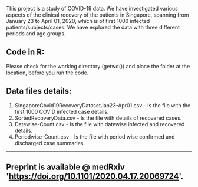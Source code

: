 This project is a study of COVID-19 data. We have investigated various aspects of the clinical recovery of the patients in Singapore, spanning from January 23 to April 01, 2020, which is of first 1000 infected patients/subjects/cases. We have explored the data with three different periods and age groups.

Code in R:
---------
Please check for the working directory (getwd()) and place the folder at the location, before you run the code.

Data files details:
-------------------
1. SingaporeCovid19RecoveryDatasetJan23-Apr01.csv - Is the file with the first 1000 COVID infected case details.
2. SortedRecoveryData.csv - Is the file with details of recovered cases.
3. Datewise-Count.csv -  Is the file with datewise infected and recovered details.
4. Periodwise-Count.csv - Is the file with period wise confirmed and discharged case summaries.

-----------------------------------------------------------------------------
Preprint is available @ medRxiv 'https://doi.org/10.1101/2020.04.17.20069724'.
-----------------------------------------------------------------------------
